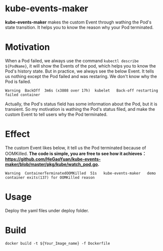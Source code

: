 # kube-events-maker
**kube-events-maker** makes the custom Event through wathing the Pod's state transition. It helps you to know the reason why your Pod terminated.

# Motivation
When a Pod failed, we always use the command `kubectl describe ${PodName}`, it will show the Events of the pod, which helps you to know the Pod's history state.
But in practice, we always see the below Event. It tells us nothing except the Pod failed and was restaring. We don't know why the Pod is failed.
```
Warning  BackOff  3m6s (x3808 over 17h)  kubelet   Back-off restarting failed container
```

Actually, the Pod's status field has some information about the Pod, but it is transient. So my motivation is wathing the Pod's status filed, and make the custom Event to tell users why the Pod terminated. 

# Effect
The custom Event likes below, it tell us the Pod terminated because of OOMKilled. **The code is simple, you are free to see how it achieves： https://github.com/HeGaoYuan/kube-events-maker/blob/master/pkg/kube/watch_pod.go.**

```
Warning  ContainerTerminatedOOMKilled  51s   kube-events-maker   demo container exits(137) for OOMKilled reason
```
# Usage
Deploy the yaml files under deploy folder.

# Build
`docker build -t ${Your_Image_name} -f Dockerfile `

